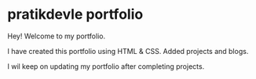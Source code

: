 # pratikdevle portfolio

Hey! Welcome to my portfolio.

I have created this portfolio using HTML & CSS.
Added projects and blogs.

I wil keep on updating my portfolio after completing projects.
